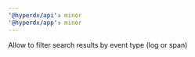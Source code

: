 ```yaml
---
'@hyperdx/api': minor
'@hyperdx/app': minor
---
```


Allow to filter search results by event type (log or span)
